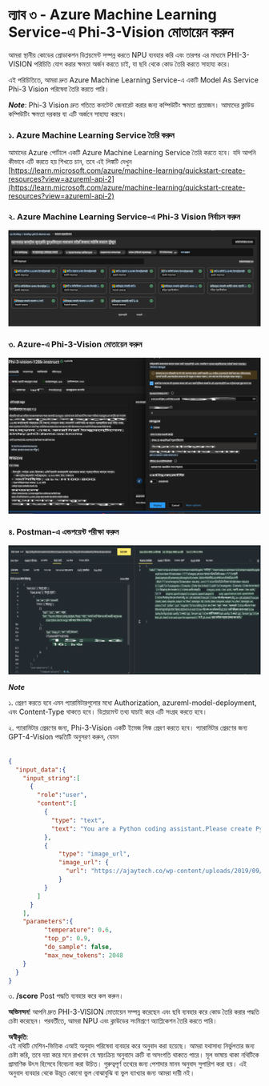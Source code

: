 # **ল্যাব ৩ - Azure Machine Learning Service-এ Phi-3-Vision মোতায়েন করুন**

আমরা স্থানীয় কোডের প্রোডাকশন ডিপ্লয়মেন্ট সম্পন্ন করতে NPU ব্যবহার করি এবং তারপর এর মাধ্যমে PHI-3-VISION পরিচিতি যোগ করার ক্ষমতা অর্জন করতে চাই, যা ছবি থেকে কোড তৈরি করতে সাহায্য করে।

এই পরিচিতিতে, আমরা দ্রুত Azure Machine Learning Service-এ একটি Model As Service Phi-3 Vision পরিষেবা তৈরি করতে পারি।

***Note***: Phi-3 Vision দ্রুত গতিতে কনটেন্ট জেনারেট করার জন্য কম্পিউটিং ক্ষমতা প্রয়োজন। আমাদের ক্লাউড কম্পিউটিং ক্ষমতা দরকার যা এটি অর্জনে সাহায্য করবে।


### **১. Azure Machine Learning Service তৈরি করুন**

আমাদের Azure পোর্টালে একটি Azure Machine Learning Service তৈরি করতে হবে। যদি আপনি কীভাবে এটি করতে হয় শিখতে চান, তবে এই লিঙ্কটি দেখুন [https://learn.microsoft.com/azure/machine-learning/quickstart-create-resources?view=azureml-api-2](https://learn.microsoft.com/azure/machine-learning/quickstart-create-resources?view=azureml-api-2)


### **২. Azure Machine Learning Service-এ Phi-3 Vision নির্বাচন করুন**

![ক্যাটালগ](../../../../../../../../../translated_images/vison_catalog.e04e9e5f2b6ff115fff30e793e54e617da07251c7b192e1a68e6b050917f45aa.bn.png)


### **৩. Azure-এ Phi-3-Vision মোতায়েন করুন**

![মোতায়েন](../../../../../../../../../translated_images/vision_deploy.c0582d08b5d49675c643f3bedc04ae106957304f3cd4702406fa08bea80ba213.bn.png)


### **৪. Postman-এ এন্ডপয়েন্ট পরীক্ষা করুন**

![পরীক্ষা](../../../../../../../../../translated_images/vision_test.fb4ff33607077153c7b5dcf37648dc5a9cb550824aeba89963e6b270314fc554.bn.png)


***Note***

১. প্রেরণ করতে হবে এমন প্যারামিটারগুলোর মধ্যে Authorization, azureml-model-deployment, এবং Content-Type থাকতে হবে। ডিপ্লয়মেন্ট তথ্য যাচাই করে এটি সংগ্রহ করতে হবে।

২. প্যারামিটার প্রেরণের জন্য, Phi-3-Vision একটি ইমেজ লিঙ্ক প্রেরণ করতে হবে। প্যারামিটার প্রেরণের জন্য GPT-4-Vision পদ্ধতিটি অনুসরণ করুন, যেমন

```json

{
  "input_data":{
    "input_string":[
      {
        "role":"user",
        "content":[ 
          {
            "type": "text",
            "text": "You are a Python coding assistant.Please create Python code for image "
          },
          {
              "type": "image_url",
              "image_url": {
                "url": "https://ajaytech.co/wp-content/uploads/2019/09/index.png"
              }
          }
        ]
      }
    ],
    "parameters":{
          "temperature": 0.6,
          "top_p": 0.9,
          "do_sample": false,
          "max_new_tokens": 2048
    }
  }
}

```

৩. **/score** Post পদ্ধতি ব্যবহার করে কল করুন।

**অভিনন্দন**! আপনি দ্রুত PHI-3-VISION মোতায়েন সম্পন্ন করেছেন এবং ছবি ব্যবহার করে কোড তৈরি করার পদ্ধতি চেষ্টা করেছেন। পরবর্তীতে, আমরা NPU এবং ক্লাউডের সংমিশ্রণে অ্যাপ্লিকেশন তৈরি করতে পারি।

**অস্বীকৃতি**:  
এই নথিটি মেশিন-ভিত্তিক এআই অনুবাদ পরিষেবা ব্যবহার করে অনুবাদ করা হয়েছে। আমরা যথাসাধ্য নির্ভুলতার জন্য চেষ্টা করি, তবে দয়া করে মনে রাখবেন যে স্বয়ংক্রিয় অনুবাদে ত্রুটি বা অসংগতি থাকতে পারে। মূল ভাষায় থাকা নথিটিকে প্রামাণিক উৎস হিসেবে বিবেচনা করা উচিত। গুরুত্বপূর্ণ তথ্যের জন্য পেশাদার মানব অনুবাদ সুপারিশ করা হয়। এই অনুবাদ ব্যবহার থেকে উদ্ভূত কোনো ভুল বোঝাবুঝি বা ভুল ব্যাখ্যার জন্য আমরা দায়ী নই।